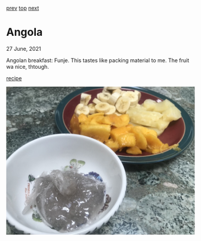 [prev](andorra.md)
[top](../index.md)
[next](antigua_and_barbuda.md)
# Angola
27 June, 2021


Angolan breakfast: Funje. This tastes like packing material to me. The
fruit wa nice, thtough.

[recipe](https://wakeupandeatglobal.weebly.com/angolan-breakfast.html)

![Bowl of grey gel, with fruit behind](images/angola.jpeg)